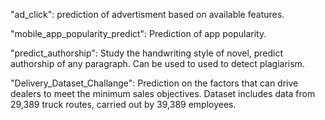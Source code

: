 "ad_click": 
prediction of advertisment based on available features. 

"mobile_app_popularity_predict":
Prediction of app popularity.

"predict_authorship":
Study the handwriting style of novel, predict authorship of any paragraph. Can be used to used to detect plagiarism. 

"Delivery_Dataset_Challange":
Prediction on the factors that can drive dealers to meet the minimum sales objectives. Dataset includes data from 29,389 truck routes, carried out by 39,389 employees. 
